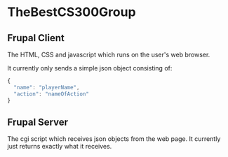 # TheBestCS300Group

## Frupal Client

The HTML, CSS and javascript which runs on the user's web browser.

It currently only sends a simple json object consisting of:

```javascript
{
  "name": "playerName",
  "action": "nameOfAction"
}
```

## Frupal Server

The cgi script which receives json objects from the web page. It currently just returns exactly what it receives.
